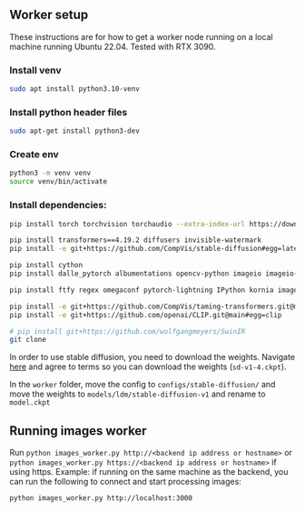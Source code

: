 ## Worker setup

These instructions are for how to get a worker node running on a local machine running Ubuntu 22.04. Tested with RTX 3090.

### Install venv

```sh
sudo apt install python3.10-venv
```

### Install python header files

```sh
sudo apt-get install python3-dev
```

### Create env

```sh
python3 -m venv venv
source venv/bin/activate
```

### Install dependencies:

```sh
pip install torch torchvision torchaudio --extra-index-url https://download.pytorch.org/whl/cu113

pip install transformers==4.19.2 diffusers invisible-watermark
pip install -e git+https://github.com/CompVis/stable-diffusion#egg=latent-diffusion

pip install cython
pip install dalle_pytorch albumentations opencv-python imageio imageio-ffmpeg pytorch-lightning omegaconf test-tube streamlit einops torch-fidelity transformers

pip install ftfy regex omegaconf pytorch-lightning IPython kornia imageio imageio-ffmpeg einops torch_optimizer requests cog timm numpy opencv-python-headless pillow

pip install -e git+https://github.com/CompVis/taming-transformers.git@master#egg=taming-transformers
pip install -e git+https://github.com/openai/CLIP.git@main#egg=clip

# pip install git+https://github.com/wolfgangmeyers/SwinIR
git clone  

```

In order to use stable diffusion, you need to download the weights. Navigate
[here](https://huggingface.co/CompVis/stable-diffusion-v-1-4-original) and agree to terms so you can download the weights (`sd-v1-4.ckpt`).

In the `worker` folder, move the config to `configs/stable-diffusion/` and
move the weights to `models/ldm/stable-diffusion-v1` and rename to `model.ckpt`

## Running images worker

Run `python images_worker.py http://<backend ip address or hostname>` or `python images_worker.py https://<backend ip address or hostname>` if using https. Example: if running on the same machine as the backend, you can run the following to connect and start processing images:

```shell
python images_worker.py http://localhost:3000
```

